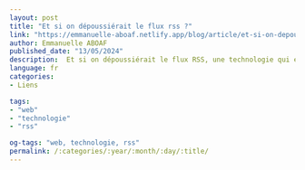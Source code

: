 ```yaml
---
layout: post
title: "Et si on dépoussiérait le flux rss ?"
link: "https://emmanuelle-aboaf.netlify.app/blog/article/et-si-on-depoussierait-le-flux-rss"
author: Emmanuelle ABOAF
published_date: "13/05/2024"
description:  Et si on dépoussiérait le flux RSS, une technologie qui existe depuis 1999 ? Lorsque j’ai commencé à écrire des articles et les publier sur mon blog, deux personnes m’ont interpellé pour me demander s’il existait un flux RSS pour se tenir au courant de mes publications en temps réel. J’ai réalisé qu’il y avait encore quelques personnes qui sont attachées à cette technologie. Je vous partage mon expérience avec cette technologie que je connaissais vaguement jusque-là à travers cet article. "
language: fr
categories:
- Liens

tags:
- "web"
- "technologie"
- "rss"

og-tags: "web, technologie, rss"
permalink: /:categories/:year/:month/:day/:title/
---
```

